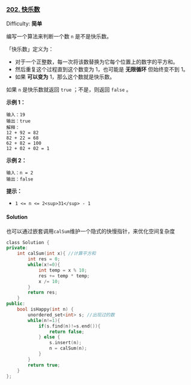 ### [202\. 快乐数](https://leetcode-cn.com/problems/happy-number/)

Difficulty: **简单**


编写一个算法来判断一个数 `n` 是不是快乐数。

「快乐数」定义为：

*   对于一个正整数，每一次将该数替换为它每个位置上的数字的平方和。
*   然后重复这个过程直到这个数变为 1，也可能是 **无限循环** 但始终变不到 1。
*   如果 **可以变为**  1，那么这个数就是快乐数。

如果 `n` 是快乐数就返回 `true` ；不是，则返回 `false` 。

**示例 1：**

```
输入：19
输出：true
解释：
12 + 92 = 82
82 + 22 = 68
62 + 82 = 100
12 + 02 + 02 = 1
```

**示例 2：**

```
输入：n = 2
输出：false
```

**提示：**

*   `1 <= n <= 2<sup>31</sup> - 1`


#### Solution

也可以通过嵌套调用`calSum`维护一个隐式的快慢指针，来优化空间复杂度

```cpp
​class Solution {
private:
    int calSum(int x){ //计算平方和
        int res = 0;
        while(x!=0){
            int temp = x % 10;
            res += temp * temp;
            x /= 10;
        }
        return res;
    }
public:
    bool isHappy(int n) {
        unordered_set<int> s; //出现过的数
        while(n!=1){
            if(s.find(n)!=s.end()){
                return false;
            } else {
                s.insert(n);
                n = calSum(n);
            }
        }
        return true;
    }
};
```
